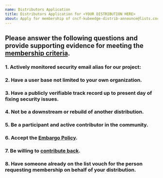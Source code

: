 ```yaml
---
name: Distributors Application
title: Distributors Application for <YOUR DISTRIBUTION HERE>
about: Apply for membership of cncf-kubeedge-distrib-announce@lists.cncf.io
---
```


## **Please answer the following questions and provide supporting evidence for meeting the [membership criteria](https://github.com/kubeedge/community/blob/master/sig-security/private-distributors-list.md).**

### 1. **Actively monitored security email alias for our project:**


### 2. **Have a user base not limited to your own organization.**


### 3. **Have a publicly verifiable track record up to present day of fixing security issues.**


### 4. **Not be a downstream or rebuild of another distribution.**


### 5. **Be a participant and active contributor in the community.**


### 6. **Accept the [Embargo Policy](https://github.com/kubeedge/community/blob/master/sig-security/private-distributors-list.md#embargo-policy).**


### 7. **Be willing to [contribute back](https://github.com/kubeedge/community/blob/master/sig-security/private-distributors-list.md#contributing-back).**


### 8. **Have someone already on the list vouch for the person requesting membership on behalf of your distribution.**

